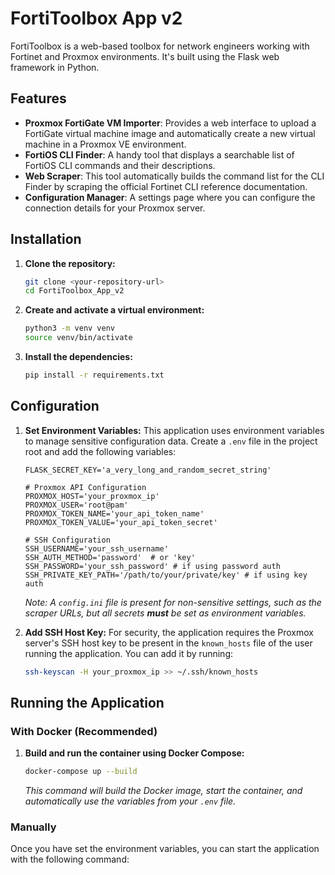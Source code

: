 # FortiToolbox App v2

FortiToolbox is a web-based toolbox for network engineers working with Fortinet and Proxmox environments. It's built using the Flask web framework in Python.

## Features

-   **Proxmox FortiGate VM Importer**: Provides a web interface to upload a FortiGate virtual machine image and automatically create a new virtual machine in a Proxmox VE environment.
-   **FortiOS CLI Finder**: A handy tool that displays a searchable list of FortiOS CLI commands and their descriptions.
-   **Web Scraper**: This tool automatically builds the command list for the CLI Finder by scraping the official Fortinet CLI reference documentation.
-   **Configuration Manager**: A settings page where you can configure the connection details for your Proxmox server.

## Installation

1.  **Clone the repository:**
    ```bash
    git clone <your-repository-url>
    cd FortiToolbox_App_v2
    ```

2.  **Create and activate a virtual environment:**
    ```bash
    python3 -m venv venv
    source venv/bin/activate
    ```

3.  **Install the dependencies:**
    ```bash
    pip install -r requirements.txt
    ```

## Configuration

1.  **Set Environment Variables:**
    This application uses environment variables to manage sensitive configuration data. Create a `.env` file in the project root and add the following variables:

    ```env
    FLASK_SECRET_KEY='a_very_long_and_random_secret_string'
    
    # Proxmox API Configuration
    PROXMOX_HOST='your_proxmox_ip'
    PROXMOX_USER='root@pam'
    PROXMOX_TOKEN_NAME='your_api_token_name'
    PROXMOX_TOKEN_VALUE='your_api_token_secret'

    # SSH Configuration
    SSH_USERNAME='your_ssh_username'
    SSH_AUTH_METHOD='password'  # or 'key'
    SSH_PASSWORD='your_ssh_password' # if using password auth
    SSH_PRIVATE_KEY_PATH='/path/to/your/private/key' # if using key auth
    ```
    
    *Note: A `config.ini` file is present for non-sensitive settings, such as the scraper URLs, but all secrets **must** be set as environment variables.*

2. **Add SSH Host Key:**
   For security, the application requires the Proxmox server's SSH host key to be present in the `known_hosts` file of the user running the application. You can add it by running:
   ```bash
   ssh-keyscan -H your_proxmox_ip >> ~/.ssh/known_hosts
   ```

## Running the Application

### With Docker (Recommended)

1.  **Build and run the container using Docker Compose:**
    ```bash
    docker-compose up --build
    ```

    *This command will build the Docker image, start the container, and automatically use the variables from your `.env` file.*

### Manually

Once you have set the environment variables, you can start the application with the following command:

```